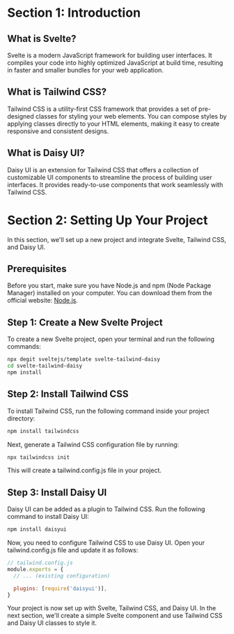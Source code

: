 # Section 1: Introduction

## What is Svelte?

Svelte is a modern JavaScript framework for building user interfaces. It compiles your code into highly optimized JavaScript at build time, resulting in faster and smaller bundles for your web application.

## What is Tailwind CSS?

Tailwind CSS is a utility-first CSS framework that provides a set of pre-designed classes for styling your web elements. You can compose styles by applying classes directly to your HTML elements, making it easy to create responsive and consistent designs.

## What is Daisy UI?

Daisy UI is an extension for Tailwind CSS that offers a collection of customizable UI components to streamline the process of building user interfaces. It provides ready-to-use components that work seamlessly with Tailwind CSS.

# Section 2: Setting Up Your Project

In this section, we'll set up a new project and integrate Svelte, Tailwind CSS, and Daisy UI.

## Prerequisites

Before you start, make sure you have Node.js and npm (Node Package Manager) installed on your computer. You can download them from the official website: [Node.js](https://nodejs.org/).

## Step 1: Create a New Svelte Project

To create a new Svelte project, open your terminal and run the following commands:

```bash
npx degit sveltejs/template svelte-tailwind-daisy
cd svelte-tailwind-daisy
npm install
```
## Step 2: Install Tailwind CSS

To install Tailwind CSS, run the following command inside your project directory:

```bash
npm install tailwindcss
```

Next, generate a Tailwind CSS configuration file by running:

```bash
npx tailwindcss init
```
This will create a tailwind.config.js file in your project.

## Step 3: Install Daisy UI

Daisy UI can be added as a plugin to Tailwind CSS. Run the following command to install Daisy UI:

```bash
npm install daisyui
```
Now, you need to configure Tailwind CSS to use Daisy UI. Open your tailwind.config.js file and update it as follows:

```js
// tailwind.config.js
module.exports = {
  // ... (existing configuration)

  plugins: [require('daisyui')],
}
```

Your project is now set up with Svelte, Tailwind CSS, and Daisy UI. In the next section, we'll create a simple Svelte component and use Tailwind CSS and Daisy UI classes to style it.